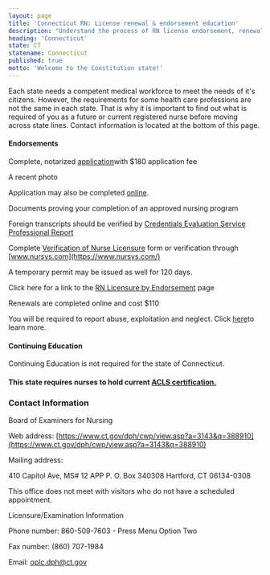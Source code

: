 ```yaml
---
layout: page
title: 'Connecticut RN: License renewal & endorsement education'
description: "Understand the process of RN license endorsement, renewal, and continuing education in Connecticut. Ensure career longevity."
heading: 'Connecticut'
state: CT
statename: Connecticut
published: true
motto: 'Welcome to the Constitution state!'
---
```


Each state needs a competent medical workforce to meet the needs of it's
citizens. However, the requirements for some health care professions are
not the same in each state. That is why it is important to find out what
is required of you as a future or current registered nurse before moving
across state lines. Contact information is located at the bottom of this
page.

#### Endorsements

Complete, notarized
[application](https://www.ct.gov/dph/lib/dph/practitioner_licensing_and_investigations/plis/nursing/rn/rn_app_only.pdf)with
\$180 application fee

A recent photo

Application may also be completed
[online](https://www.elicense.ct.gov/).

Documents proving your completion of an approved nursing program

Foreign transcripts should be verified by [Credentials Evaluation
Service Professional
Report](https://www.cgfns.org/services/credentials-evaluation/credentials-evaluation-service-professional-report/)

Complete [Verification of Nurse
Licensure](https://www.ct.gov/dph/lib/dph/practitioner_licensing_and_investigations/plis/nursing/rn/rn_licverif_form.pdf)
form or verification through [www.nursys.com](https://www.nursys.com/)

A temporary permit may be issued as well for 120 days.

Click here for a link to the [RN Licensure by
Endorsement](https://www.ct.gov/dph/cwp/view.asp?a=3121&q=389428&dphNav_GID=1821)
page

Renewals are completed online and cost \$110

You will be required to report abuse, exploitation and neglect. Click
[here](https://www.ct.gov/dph/cwp/view.asp?a=3121&q=389520&dphNav=|&dphNav_GID=1821)to
learn more.

#### Continuing Education

Continuing Education is not required for the state of Connecticut.

#### This state requires nurses to hold current [ACLS certification.](https://www.acls.net/connecticut-acls-pals-bls)

### Contact Information

Board of Examiners for Nursing

Web address:
[https://www.ct.gov/dph/cwp/view.asp?a=3143&q=388910](https://www.ct.gov/dph/cwp/view.asp?a=3143&q=388910)

Mailing address:

410 Capitol Ave, MS\# 12 APP
P. O. Box 340308
Hartford, CT 06134-0308

This office does not meet with visitors who do not have a scheduled
appointment.

Licensure/Examination Information

Phone number: 860-509-7603 - Press Menu Option Two

Fax number: (860) 707-1984

Email: <oplc.dph@ct.gov>
